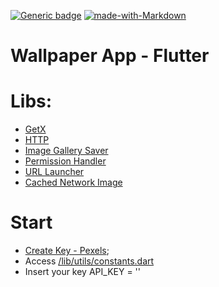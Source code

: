 [![Generic badge](https://img.shields.io/badge/API-Pexels-green)](https://www.pexels.com/api/)
[![made-with-Markdown](https://img.shields.io/badge/Made%20with-Flutter-blue.svg)](https://flutter.dev/)

# Wallpaper App - Flutter

# Libs:
 * [GetX](https://pub.dev/packages/get)
 * [HTTP](https://pub.dev/packages/http)
  * [Image Gallery Saver](https://pub.dev/packages/image_gallery_saver)
 * [Permission Handler](https://pub.dev/packages/permission_handler)
  * [URL Launcher](https://pub.dev/packages/url_launcher)
 * [Cached Network Image](https://pub.dev/packages/cached_network_image)
 
 # Start
  * [Create Key - Pexels](https://www.pexels.com/api/);
  * Access [/lib/utils/constants.dart](https://github.com/Philippe-Nau/Wallpaper-Flutter-App/blob/master/lib/utils/constants.dart)
  * Insert your key  API_KEY = ''
